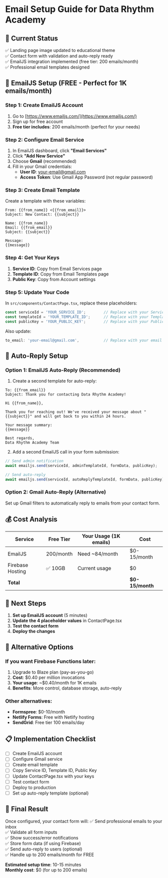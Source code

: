 # Email Setup Guide for Data Rhythm Academy

## 🎉 **Current Status**
✅ Landing page image updated to educational theme  
✅ Contact form with validation and auto-reply ready  
✅ EmailJS integration implemented (free tier: 200 emails/month)  
✅ Professional email templates designed  

## 📧 **EmailJS Setup (FREE - Perfect for 1K emails/month)**

### Step 1: Create EmailJS Account
1. Go to [https://www.emailjs.com/](https://www.emailjs.com/)
2. Sign up for free account
3. **Free tier includes**: 200 emails/month (perfect for your needs)

### Step 2: Configure Email Service
1. In EmailJS dashboard, click **"Email Services"**
2. Click **"Add New Service"**
3. Choose **Gmail** (recommended)
4. Fill in your Gmail credentials:
   - **User ID**: your-email@gmail.com
   - **Access Token**: Use Gmail App Password (not regular password)

### Step 3: Create Email Template
Create a template with these variables:
```
From: {{from_name}} <{{from_email}}>
Subject: New Contact: {{subject}}

Name: {{from_name}}
Email: {{from_email}}
Subject: {{subject}}

Message:
{{message}}
```

### Step 4: Get Your Keys
1. **Service ID**: Copy from Email Services page
2. **Template ID**: Copy from Email Templates page  
3. **Public Key**: Copy from Account settings

### Step 5: Update Your Code
In `src/components/ContactPage.tsx`, replace these placeholders:
```javascript
const serviceId = 'YOUR_SERVICE_ID';        // Replace with your Service ID
const templateId = 'YOUR_TEMPLATE_ID';      // Replace with your Template ID
const publicKey = 'YOUR_PUBLIC_KEY';        // Replace with your Public Key
```

Also update:
```javascript
to_email: 'your-email@gmail.com',           // Replace with your email
```

## 📱 **Auto-Reply Setup**

### Option 1: EmailJS Auto-Reply (Recommended)
1. Create a second template for auto-reply:
```
To: {{from_email}}
Subject: Thank you for contacting Data Rhythm Academy!

Hi {{from_name}},

Thank you for reaching out! We've received your message about "{{subject}}" and will get back to you within 24 hours.

Your message summary:
{{message}}

Best regards,
Data Rhythm Academy Team
```

2. Add a second EmailJS call in your form submission:
```javascript
// Send admin notification
await emailjs.send(serviceId, adminTemplateId, formData, publicKey);

// Send auto-reply
await emailjs.send(serviceId, autoReplyTemplateId, formData, publicKey);
```

### Option 2: Gmail Auto-Reply (Alternative)
Set up Gmail filters to automatically reply to emails from your contact form.

## 💰 **Cost Analysis**

| Service | Free Tier | Your Usage (1K emails) | Cost |
|---------|-----------|------------------------|------|
| EmailJS | 200/month | Need ~84/month | $0-15/month |
| Firebase Hosting | ✅ 10GB | Current usage | $0 |
| **Total** | | | **$0-15/month** |

## 🚀 **Next Steps**

1. **Set up EmailJS account** (5 minutes)
2. **Update the 4 placeholder values** in ContactPage.tsx
3. **Test the contact form**
4. **Deploy the changes**

## 🔧 **Alternative Options**

### If you want Firebase Functions later:
1. Upgrade to Blaze plan (pay-as-you-go)
2. **Cost**: $0.40 per million invocations
3. **Your usage**: ~$0.40/month for 1K emails
4. **Benefits**: More control, database storage, auto-reply

### Other alternatives:
- **Formspree**: $0-10/month
- **Netlify Forms**: Free with Netlify hosting
- **SendGrid**: Free tier 100 emails/day

## 📋 **Implementation Checklist**

- [ ] Create EmailJS account
- [ ] Configure Gmail service
- [ ] Create email template
- [ ] Copy Service ID, Template ID, Public Key
- [ ] Update ContactPage.tsx with your keys
- [ ] Test contact form
- [ ] Deploy to production
- [ ] Set up auto-reply template (optional)

## 🎯 **Final Result**

Once configured, your contact form will:
✅ Send professional emails to your inbox  
✅ Validate all form inputs  
✅ Show success/error notifications  
✅ Store form data (if using Firebase)  
✅ Send auto-reply to users (optional)  
✅ Handle up to 200 emails/month for FREE  

**Estimated setup time**: 10-15 minutes  
**Monthly cost**: $0 (for up to 200 emails)